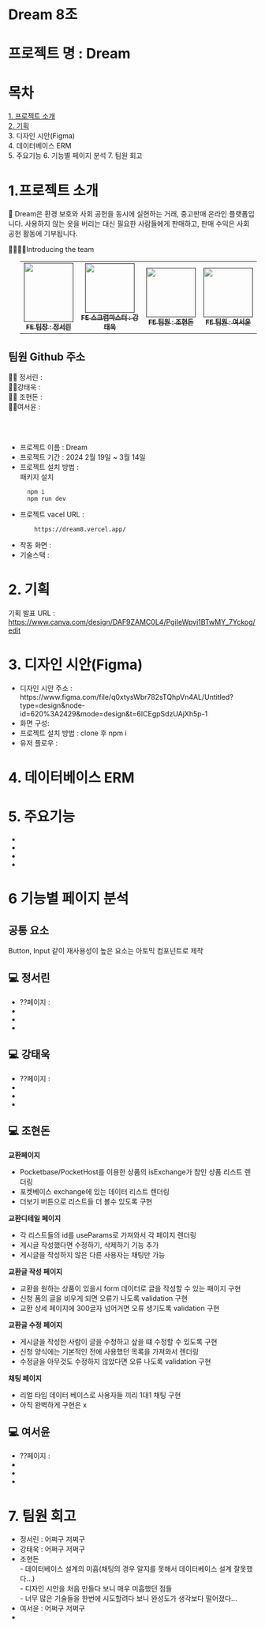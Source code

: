 # Dream 8조

# 프로젝트 명 : Dream

# 목차

[1. 프로젝트 소개](#1.프로젝트-소개) <br/>
[2. 기획](#-2.-기획)  <br/>
3. 디자인 시안(Figma) <br/>
4. 데이터베이스 ERM <br/>
5. 주요기능 
6. 기능별 페이지 분석
7. 팀원 회고


# 1.프로젝트 소개
💖 Dream은 환경 보호와 사회 공헌을 동시에 실현하는 거래, 중고판매 온라인 플랫폼입니다. 사용하지 않는 옷을 버리는 대신 필요한 사람들에게 판매하고, 판매 수익은 사회 공헌 활동에 기부됩니다.

👨‍👩‍👧‍👦Introducing the team
<ul>
<table>
  <tbody>
    <tr>
      <td align="center"><a href=""><img src="https://github.com/FRONTENDSCHOOL8/dream8/assets/147236247/bc3c45d7-3c02-435c-80ed-cc3ca809a800" width="100px" height="120px" alt=""/><br /><sub><b>FE 팀장 : 정서린 </b></sub></a><br /></td>
      <td align="center"><a href=""><img src="https://github.com/FRONTENDSCHOOL8/dream8/assets/147236247/e07f7088-5a4b-4303-a564-36938a00104e" width="100px" height="100px" alt=""/><br /><sub><b>FE 스크럼마스터 : 강태욱 </b></sub></a><br /></td>
      <td align="center"><a href=""><img src="https://github.com/FRONTENDSCHOOL8/dream8/assets/113508075/f559e510-135d-43b0-845c-abcc5cf3be1e" width="100px" height="100px" alt=""/><br /><sub><b>FE 팀원 : 조현돈 </b></sub></a><br /></td>
      <td align="center"><a href=""><img src="https://github.com/FRONTENDSCHOOL8/dream8/assets/147236247/e43331e2-4358-40b6-b86d-69b276519f17" width="100px" height="100px" alt=""/><br /><sub><b>FE 팀원 : 여서윤 </b></sub></a><br /></td>
     </tr>
  </tbody>
</table>
</ul>


  ## 팀원 Github 주소
 
👨‍🚀 정서린 :  
   👨‍🚀강태욱 :   
      👨‍🚀 조현돈 :  
       👨‍🚀여서윤 :  

</br>
</br>



<ul>
      <li> 프로젝트 이름 : Dream </li>
   <li> 프로젝트 기간 :   2024 2월 19일 ~ 3월 14일</li>
   <li> 프로젝트 설치 방법 :
    </br> 패키지 설치
  
      npm i
      npm run dev
      
      
   </li>
      <li>프로젝트 vacel URL :  
        
        https://dream8.vercel.app/ 
        
    
</li>
      <li>작동 화면 :</li>
      <li>기술스택 : </li>
</ul>





# 2. 기획

  기획 발표 URL : https://www.canva.com/design/DAF9ZAMC0L4/PgiIeWpvj1BTwMY_7Yckog/edit





# 3. 디자인 시안(Figma)


<ul>
      <li>  디자인 시안 주소 : https://www.figma.com/file/q0xtysWbr782sTQhpVn4AL/Untitled?type=design&node-id=620%3A2429&mode=design&t=6ICEgpSdzUAjXh5p-1</li>
   <li> 화면 구성:</li>
   <li> 프로젝트 설치 방법 : clone 후 npm i </li>
   <li> 유저 플로우  :</li>
    
</ul>





# 4. 데이터베이스 ERM





# 5. 주요기능 


<ul>
        <li> </li>
   <li> </li>
   <li>  </li>
   <li> </li>
    
</ul>


# 6 기능별 페이지 분석
## 공통 요소
Button, Input 같이 재사용성이 높은 요소는 아토믹 컴포넌트로 제작

## 💻 정서린

<ul>
      <li> ??페이지 : </li>
   <li> </li>
   <li>  </li>
   <li> </li>
    
</ul>

## 💻 강태욱

<ul>
        <li> ??페이지 : </li>
   <li> </li>
   <li>  </li>
   <li> </li>
    
</ul>

## 💻 조현돈

**교환페이지**
<ul> 
   <li>Pocketbase/PocketHost를 이용한 상품의 isExchange가 참인 상품 리스트 렌더링</li>
   <li>포켓베이스 exchange에 있는 데이터 리스트 렌더링</li>
   <li>더보기 버튼으로 리스트들 더 볼수 있도록 구현 </li>
</ul>

**교환디테일 페이지**
<ul> 
   <li>각 리스트들의 id를 useParams로 가져와서 각 페이지 렌더링</li>
   <li>게시글 작성했다면 수정하기, 삭제하기 기능 추가</li>
   <li>게시글을 작성하지 않은 다른 사용자는 채팅만 가능</li>
</ul>

**교환글 작성 페이지**
<ul> 
   <li>교환을 원하는 상품이 있을시 form 데이터로 글을 작성할 수 있는 패이지 구현</li>
   <li>신청 폼의 글을 비우게 되면 오류가 나도록 validation 구현</li>
   <li>교환 상세 페이지에 300글자 넘어거면 오류 생기도록 validation 구현</li>
</ul>

**교환글 수정 페이지**
<ul> 
   <li>게시글을 작성한 사람이 글을 수정하고 샆을 떄 수정할 수 있도록 구현</li>
   <li>신청 양식에는 기본적인 전에 사용했던 목록을 가져와서 렌더링</li>
   <li>수정글을 아무것도 수정하지 않았다면 오류 나도록 validation 구현</li>
</ul>

**채팅 페이지**
<ul> 
   <li>리얼 타임 데이터 베이스로 사용자들 끼리 1대1 채팅 구현</li>
  <li>아직 완벽하게 구현은 x</li>
</ul>


## 💻 여서윤

<ul>
         <li> ??페이지 :  </li>
   <li> </li>
   <li>  </li>
   <li> </li>
    
</ul>


# 7. 팀원 회고

<ul>
   <li> 정서린 :   어쩌구 저쩌구 </li>
   <li> 강태욱 :   어쩌구 저쩌구 </li>
      <li> 조현돈 <br>
        - 데이터베이스 설계의 미흡(채팅의 경우 알지를 못해서 데이터베이스 설계 잘못했다...) <br>
        - 디자인 시안을 처음 만들다 보니 매우 미흡했던 점들 <br>
        - 너무 많은 기술들을 한번에 시도할려다 보니 완성도가 생각보다 떨어졌다... <br>
      </li>
      <li> 여서윤 :   어쩌구 저쩌구 </li>
   <li></li>
</ul>


